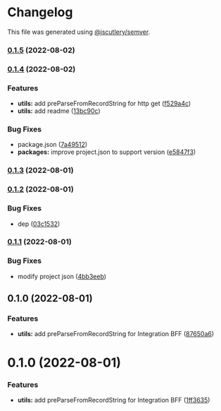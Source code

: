 # Changelog

This file was generated using [@jscutlery/semver](https://github.com/jscutlery/semver).

### [0.1.5](https://github.com/UNDERCOVERj/zod-plugins/compare/utils-0.1.4...utils-0.1.5) (2022-08-02)

### [0.1.4](https://github.com/UNDERCOVERj/zod-plugins/compare/utils-0.1.3...utils-0.1.4) (2022-08-02)


### Features

* **utils:** add preParseFromRecordString for http get ([f529a4c](https://github.com/UNDERCOVERj/zod-plugins/commit/f529a4cf4ca52cacacd92d8d1fc33e8afc88ad94))
* **utils:** add readme ([13bc90c](https://github.com/UNDERCOVERj/zod-plugins/commit/13bc90cb1194eed34f52157ef44b5b636e9b2b66))


### Bug Fixes

* package.json ([7a49512](https://github.com/UNDERCOVERj/zod-plugins/commit/7a49512413a2d067ba798b221324467a1afe040f))
* **packages:** improve project.json to support version ([e5847f3](https://github.com/UNDERCOVERj/zod-plugins/commit/e5847f3cf8a59a5838a1860ccc842f0ec30fa1aa))

### [0.1.3](https://github.com/UNDERCOVERj/zod-plugins/compare/utils-0.1.2...utils-0.1.3) (2022-08-01)

### [0.1.2](https://github.com/UNDERCOVERj/zod-plugins/compare/utils-0.1.1...utils-0.1.2) (2022-08-01)


### Bug Fixes

* dep ([03c1532](https://github.com/UNDERCOVERj/zod-plugins/commit/03c153206983eb31ad77dc37f682945bea945caf))

### [0.1.1](https://github.com/UNDERCOVERj/zod-plugins/compare/utils-0.1.0...utils-0.1.1) (2022-08-01)


### Bug Fixes

* modify project json ([4bb3eeb](https://github.com/UNDERCOVERj/zod-plugins/commit/4bb3eeb1ebbf7d4ed36af002227312ca3ac6061b))

## 0.1.0 (2022-08-01)


### Features

* **utils:** add preParseFromRecordString for Integration BFF ([87650a6](https://github.com/UNDERCOVERj/zod-plugins/commit/87650a67b4bf1d5ef322b5b03bae26201f8bb60c))

# 0.1.0 (2022-08-01)


### Features

* **utils:** add preParseFromRecordString for Integration BFF ([1ff3635](https://github.com/UNDERCOVERj/zod-plugins/commit/1ff3635b833ad1fd998e28f3fa7c80e066cdcc10))
